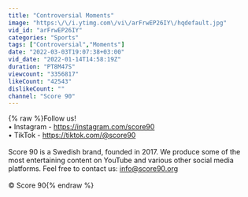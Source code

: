 ```yaml
---
title: "Controversial Moments"
image: "https:\/\/i.ytimg.com\/vi\/arFrwEP26IY\/hqdefault.jpg"
vid_id: "arFrwEP26IY"
categories: "Sports"
tags: ["Controversial","Moments"]
date: "2022-03-03T19:07:38+03:00"
vid_date: "2022-01-14T14:58:19Z"
duration: "PT8M47S"
viewcount: "3356817"
likeCount: "42543"
dislikeCount: ""
channel: "Score 90"
---
```

{% raw %}Follow us!<br />• Instagram - <a rel="nofollow" target="blank" href="https://instagram.com/score90">https://instagram.com/score90</a><br />• TikTok - <a rel="nofollow" target="blank" href="https://tiktok.com/@score90">https://tiktok.com/@score90</a><br /><br />Score 90 is a Swedish brand, founded in 2017. We produce some of the most entertaining content on YouTube and various other social media platforms. Feel free to contact us: info@score90.org<br /><br />© Score 90{% endraw %}

